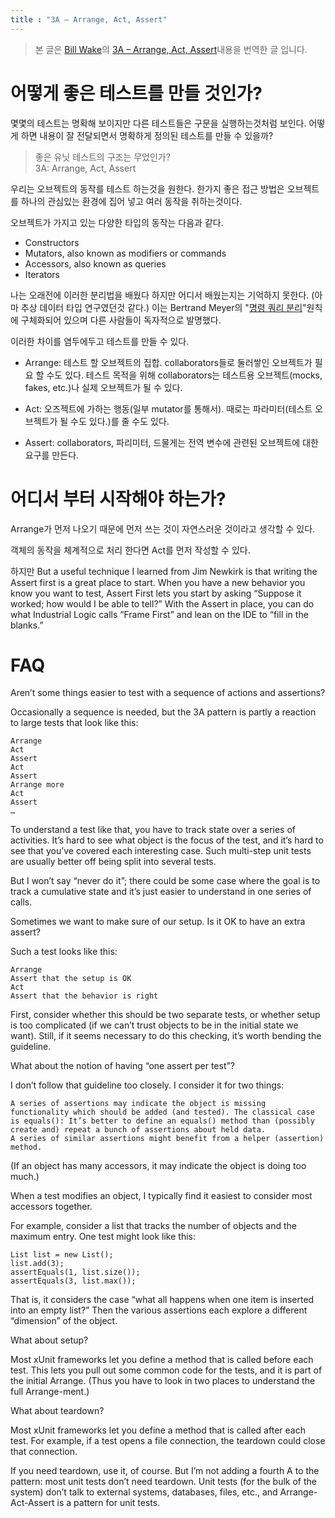 ```yaml
---
title : "3A – Arrange, Act, Assert"
---
```


> 본 글은 [Bill Wake](https://xp123.com/articles/contact/)의 [3A – Arrange, Act, Assert](https://xp123.com/articles/3a-arrange-act-assert/)내용을 번역한 글 입니다.

# 어떻게 좋은 테스트를 만들 것인가?

몇몇의 테스트는 명확해 보이지만 다른 테스트들은 구문을 실행하는것처럼 보인다. 어떻게 하면 내용이 잘 전달되면서 명확하게 정의된 테스트를 만들 수 있을까?

> 좋은 유닛 테스트의 구조는 무었인가? <br> 3A: Arrange, Act, Assert

우리는 오브젝트의 동작를 테스트 하는것을 원한다. 한가지 좋은 접근 방법은 오브젝트를 하나의 관심있는 환경에 집어 넣고 여러 동작을 취하는것이다.

오브젝트가 가지고 있는 다양한 타입의 동작는 다음과 같다.
* Constructors
* Mutators, also known as modifiers or commands
* Accessors, also known as queries
* Iterators

나는 오래전에 이러한 분리법을 배웠다 하지만 어디서 배웠는지는 기억하지 못한다. (아마 추상 데이터 타입 연구였던것 같다.) 이는 Bertrand Meyer의 "[명령 쿼리 분리](https://en.wikipedia.org/wiki/Command%E2%80%93query_separation)"원칙에 구체화되어 있으며 다른 사람들이 독자적으로 발명했다.

이러한 차이를 염두에두고 테스트를 만들 수 있다.

* Arrange: 테스트 할 오브젝트의 집합. collaborators들로 둘러쌓인 오브젝트가 필요 할 수도 있다. 테스트 목적을 위해 collaborators는 테스트용 오브젝트(mocks, fakes, etc.)나 실제 오브젝트가 될 수 있다.

* Act: 오즈젝트에 가하는 행동(일부 mutator를 통해서). 때로는 파라미터(테스트 오브젝트가 될 수도 있다.)를 줄 수도 있다.

* Assert: collaborators, 파리미터, 드물게는 전역 변수에 관련된 오브젝트에 대한 요구를 만든다. 

# 어디서 부터 시작해야 하는가?

Arrange가 먼저 나오기 때문에 먼저 쓰는 것이 자연스러운 것이라고 생각할 수 있다.

객체의 동작을 체계적으로 처리 한다면 Act를 먼저 작성할 수 있다.

하지만 
But a useful technique I learned from Jim Newkirk is that writing the Assert first is a great place to start. When you have a new behavior you know you want to test, Assert First lets you start by asking “Suppose it worked; how would I be able to tell?” With the Assert in place, you can do what Industrial Logic calls “Frame First” and lean on the IDE to “fill in the blanks.”

# FAQ

Aren’t some things easier to test with a sequence of actions and assertions?

Occasionally a sequence is needed, but the 3A pattern is partly a reaction to large tests that look like this:

    Arrange
    Act
    Assert
    Act
    Assert
    Arrange more
    Act
    Assert
    …

To understand a test like that, you have to track state over a series of activities. It’s hard to see what object is the focus of the test, and it’s hard to see that you’ve covered each interesting case. Such multi-step unit tests are usually better off being split into several tests.

But I won’t say “never do it”; there could be some case where the goal is to track a cumulative state and it’s just easier to understand in one series of calls. 

Sometimes we want to make sure of our setup. Is it OK to have an extra assert?

Such a test looks like this:

    Arrange
    Assert that the setup is OK
    Act
    Assert that the behavior is right

First, consider whether this should be two separate tests, or whether setup is too complicated (if we can’t trust objects to be in the initial state we want). Still, if it seems necessary to do this checking, it’s worth bending the guideline.

What about the notion of having “one assert per test”?

I don’t follow that guideline too closely. I consider it for two things: 

    A series of assertions may indicate the object is missing functionality which should be added (and tested). The classical case is equals(): It’s better to define an equals() method than (possibly create and) repeat a bunch of assertions about held data.
    A series of similar assertions might benefit from a helper (assertion) method.

(If an object has many accessors, it may indicate the object is doing too much.)

When a test modifies an object, I typically find it easiest to consider most accessors together. 

For example, consider a list that tracks the number of objects and the maximum entry. One test might look like this:

    List list = new List();
    list.add(3);
    assertEquals(1, list.size());
    assertEquals(3, list.max());

That is, it considers the case “what all happens when one item is inserted into an empty list?” Then the various assertions each explore a different “dimension” of the object.

 What about setup?

Most xUnit frameworks let you define a method that is called before each test. This lets you pull out some common code for the tests, and it is part of the initial Arrange. (Thus you have to look in two places to understand the full Arrange-ment.)

What about teardown?

Most xUnit frameworks let you define a method that is called after each test. For example, if a test opens a file connection, the teardown could close that connection.

If you need teardown, use it, of course. But I’m not adding a fourth A to the pattern: most unit tests don’t need teardown. Unit tests (for the bulk of the system) don’t talk to external systems, databases, files, etc., and Arrange-Act-Assert is a pattern for unit tests. 